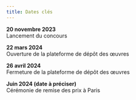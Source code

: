 ```yaml
---
title: Dates clés
---
```

**20 novembre 2023**\
Lancement du concours  

**22 mars 2024**\
Ouverture de la plateforme de dépôt des œuvres

**26 avril 2024**\
Fermeture de la plateforme de dépôt des œuvres

**Juin 2024 (date à préciser)**\
Cérémonie de remise des prix à Paris
